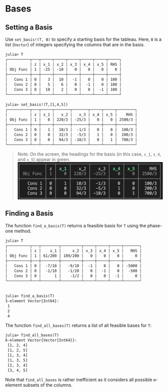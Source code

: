 # Bases

## Setting a Basis

Use `set_basis!(T, B)` to specify a starting basis for the tableau. 
Here, `B` is a list (`Vector`) of integers specifying the columns that are in the basis. 

```
julia> T
┌──────────┬───┬─────┬─────┬─────┬─────┬─────┬─────┐
│          │ z │ x_1 │ x_2 │ x_3 │ x_4 │ x_5 │ RHS │
│ Obj Func │ 1 │ -25 │ -10 │   0 │   0 │   0 │   0 │
├──────────┼───┼─────┼─────┼─────┼─────┼─────┼─────┤
│   Cons 1 │ 0 │   3 │  10 │  -1 │   0 │   0 │ 100 │
│   Cons 2 │ 0 │   5 │   6 │   0 │  -1 │   0 │ 100 │
│   Cons 3 │ 0 │  10 │   2 │   0 │   0 │  -1 │ 100 │
└──────────┴───┴─────┴─────┴─────┴─────┴─────┴─────┘

julia> set_basis!(T,[1,4,5])
┌──────────┬───┬─────┬───────┬───────┬─────┬─────┬────────┐
│          │ z │ x_1 │   x_2 │   x_3 │ x_4 │ x_5 │    RHS │
│ Obj Func │ 1 │   0 │ 220/3 │ -25/3 │   0 │   0 │ 2500/3 │
├──────────┼───┼─────┼───────┼───────┼─────┼─────┼────────┤
│   Cons 1 │ 0 │   1 │  10/3 │  -1/3 │   0 │   0 │  100/3 │
│   Cons 2 │ 0 │   0 │  32/3 │  -5/3 │   1 │   0 │  200/3 │
│   Cons 3 │ 0 │   0 │  94/3 │ -10/3 │   0 │   1 │  700/3 │
└──────────┴───┴─────┴───────┴───────┴─────┴─────┴────────┘
```

> Note: On the screen, the headings for the basis (in this case, `x_1`, `x_4`, and `x_5`) appear in green. 
![](color-tab.png)


## Finding a Basis



The function `find_a_basis(T)` returns a feasible basis for `T` using the phase-one method.
```
julia> T
┌──────────┬───┬────────┬─────────┬─────┬─────┬─────┬───────┐
│          │ z │    x_1 │     x_2 │ x_3 │ x_4 │ x_5 │   RHS │
│ Obj Func │ 1 │ 61/200 │ 109/200 │   0 │   0 │   0 │     0 │
├──────────┼───┼────────┼─────────┼─────┼─────┼─────┼───────┤
│   Cons 1 │ 0 │  -7/10 │   -9/10 │  -1 │   0 │   0 │ -5000 │
│   Cons 2 │ 0 │  -1/10 │   -1/20 │   0 │  -1 │   0 │  -500 │
│   Cons 3 │ 0 │      1 │    -1/2 │   0 │   0 │  -1 │     0 │
└──────────┴───┴────────┴─────────┴─────┴─────┴─────┴───────┘


julia> find_a_basis(T)
3-element Vector{Int64}:
 1
 2
 4
```



The function `find_all_bases(T)` returns a list of all feasible bases for `T`:
```
julia> find_all_bases(T)
6-element Vector{Vector{Int64}}:
 [1, 2, 4]
 [1, 2, 5]
 [1, 3, 4]
 [1, 3, 5]
 [2, 3, 4]
 [3, 4, 5]
```
Note that `find_all_bases` is rather inefficient as it considers all possible `m`-element subsets of the columns.

